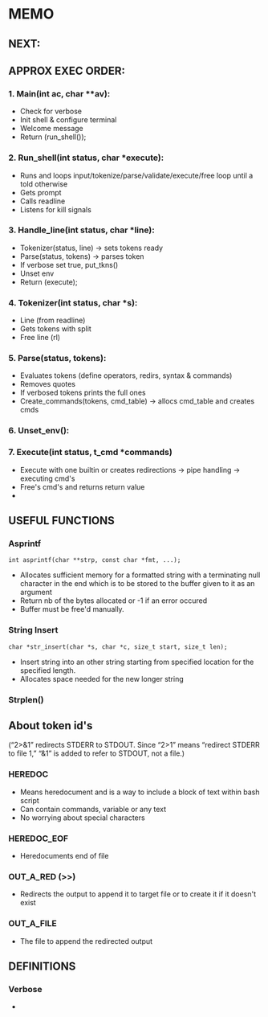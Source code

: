# MEMO

## NEXT:

## APPROX EXEC ORDER:
### 1. Main(int ac, char **av):
  * Check for verbose
  * Init shell & configure terminal
  * Welcome message
  * Return (run_shell());

### 2. Run_shell(int status, char *execute):
  * Runs and loops input/tokenize/parse/validate/execute/free loop until a told otherwise
  * Gets prompt
  * Calls readline
  * Listens for kill signals

### 3. Handle_line(int status, char *line):
  * Tokenizer(status, line) -> sets tokens ready
  * Parse(status, tokens) -> parses token
  * If verbose set true, put_tkns()
  * Unset env
  * Return (execute);

### 4. Tokenizer(int status, char *s):
  * Line (from readline)
  * Gets tokens with split
  * Free line (rl)

### 5. Parse(status, tokens):
  * Evaluates tokens (define operators, redirs, syntax & commands)
  * Removes quotes
  * If verbosed tokens prints the full ones
  * Create_commands(tokens, cmd_table) -> allocs cmd_table and creates cmds

### 6. Unset_env():

### 7. Execute(int status, t_cmd *commands)
  * Execute with one builtin or creates redirections -> pipe handling -> executing cmd's
  * Free's cmd's and returns return value
  * 

## USEFUL FUNCTIONS
### Asprintf
`int asprintf(char **strp, const char *fmt, ...);`
* Allocates sufficient memory for a formatted string with a terminating null character in the end which is to be stored to the buffer given to it as an argument
* Return nb of the bytes allocated or -1 if an error occured
* Buffer must be free'd manually.

### String Insert
`char *str_insert(char *s, char *c, size_t start, size_t len);`
* Insert string into an other string starting from specified location for the specified length.
* Allocates space needed for the new longer string

### Strplen()

## About token id's
(“2>&1” redirects STDERR to STDOUT. Since “2>1” means “redirect STDERR to file 1,” “&1” is added to refer to STDOUT, not a file.)
### HEREDOC
  * Means heredocument and is a way to include a block of text within bash script
  * Can contain commands, variable or any text
  * No worrying about special characters
### HEREDOC_EOF
  * Heredocuments end of file
### OUT_A_RED (>>)
  * Redirects the output to append it to target file or to create it if it doesn't exist
### OUT_A_FILE
  * The file to append the redirected output

## DEFINITIONS
### Verbose
  *
